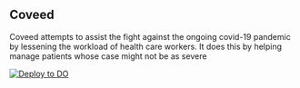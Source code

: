 ## Coveed

Coveed attempts to assist the fight against the ongoing covid-19 pandemic by lessening the workload of health care workers. It does this by helping manage patients whose case might not be as severe

[![Deploy to DO](https://mp-assets1.sfo2.digitaloceanspaces.com/deploy-to-do/do-btn-blue-ghost.svg)](https://cloud.digitalocean.com/apps/new?repo=https://github.com/RinwaOwuogba/coveed/tree/main)
